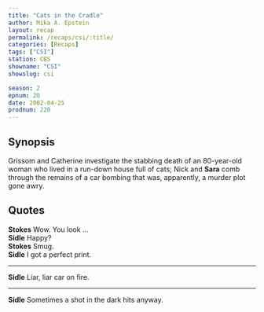 ```yaml
---
title: "Cats in the Cradle"
author: Mika A. Epstein
layout: recap
permalink: /recaps/csi/:title/
categories: [Recaps]
tags: ["CSI"]
station: CBS
showname: "CSI"
showslug: csi

season: 2
epnum: 20
date: 2002-04-25
prodnum: 220  
---
```


## Synopsis

Grissom and Catherine investigate the stabbing death of an 80-year-old woman who lived in a run-down house full of cats; Nick and **Sara** comb through the remains of a car bombing that was, apparently, a murder plot gone awry.

## Quotes

**Stokes** Wow. You look ...  
**Sidle** Happy?  
**Stokes** Smug.  
**Sidle** I got a perfect print.  

- - -

**Sidle** Liar, liar car on fire.
  

- - -

**Sidle** Sometimes a shot in the dark hits anyway.

